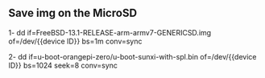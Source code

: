 ## Save img on the MicroSD

1- dd if=FreeBSD-13.1-RELEASE-arm-armv7-GENERICSD.img of=/dev/{{device ID}} bs=1m conv=sync

2- dd if=u-boot-orangepi-zero/u-boot-sunxi-with-spl.bin of=/dev/{{device ID}} bs=1024 seek=8 conv=sync

